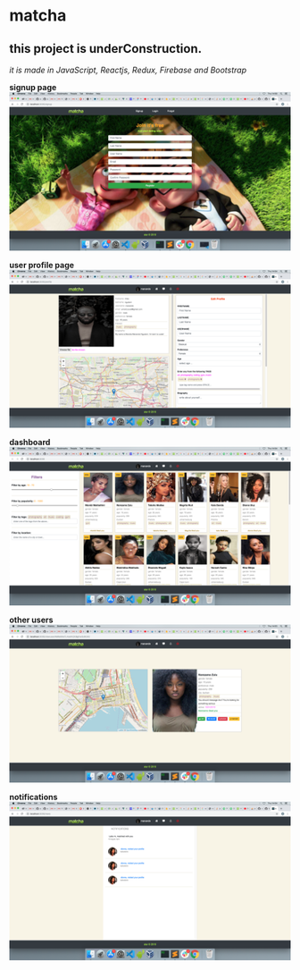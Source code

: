 # matcha #

## this project is underConstruction. ##

_it is made in JavaScript, Reactjs, Redux, Firebase and Bootstrap_

**signup page**
![signup image](/screenshots/signup.png)


**user profile page**
![profile image](/screenshots/profile.png)


**dashboard**
![dashboard image](/screenshots/dashboard.png)


**other users**
![user image](/screenshots/user.png)


**notifications**
![notification image](/screenshots/notification.png)
